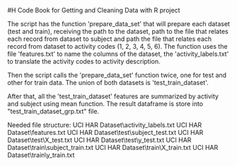 #H Code Book for Getting and Cleaning Data with R project

The script has the function 'prepare_data_set' that will prepare each dataset (test and train), receiving the path to the dataset, path to the file that relates each record from dataset to subject and path the file that relates each record from dataset to activity codes (1, 2, 3, 4, 5, 6). The function uses the file 'features.txt' to name the columns of the dataset, the 'activity_labels.txt' to translate the activity codes to activity description.

Then the script calls the 'prepare_data_set' function twice, one for test and other for train data. The union of both datasets is 'test_train_dataset'.

After that, all the 'test_train_dataset' features are summarized by activity and subject using mean function. The result dataframe is store into "test_train_dataset_grp.txt" file.

Needed file structure:
UCI HAR Dataset\activity_labels.txt
UCI HAR Dataset\features.txt
UCI HAR Dataset\test\subject_test.txt
UCI HAR Dataset\test\X_test.txt
UCI HAR Dataset\test\y_test.txt
UCI HAR Dataset\train\subject_train.txt
UCI HAR Dataset\train\X_train.txt
UCI HAR Dataset\train\y_train.txt
